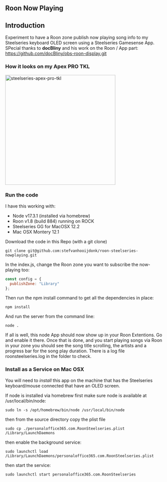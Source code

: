 ## Roon Now Playing

## Introduction
Experiment to have a Roon zone publish now playing song info to my Steelseries keyboard OLED screen using a Steelseries Gamesense App.
SPecial thanks to __docBliny__ and his work on the Roon / App part: https://github.com/docBliny/obs-roon-display.git

### How it looks on my Apex PRO TKL
<img src="https://user-images.githubusercontent.com/17196910/149915870-f27a1b4f-24db-44b8-ac61-328960c2c630.jpg" alt="steelseries-apex-pro-tkl" title="steelseries-apex-pro-tkl" width="350"/>

### Run the code

I have this working with:
- Node v17.3.1 (installed via homebrew)
- Roon v1.8 (build 884) running on ROCK
- Steelseries GG for MacOSX 12.2 
- Mac OSX Montery 12.1

Download the code in this Repo (with a git clone)
```shell
git clone git@github.com:stefvanhooijdonk/roon-steelseries-nowplaying.git
```
In the index.js, change the Roon zone you want to subscribe the now-playing too:
```js
const config = {
  publishZone: "Library"
};
```
Then run the npm install command to get all the dependencies in place:
```shell
npm install
```
And run the server from the command line:
```shell
node .
```

If all is well, this node App should now show up in your Roon Extentions. Go and enable it there. Once that is done, and you start playing songs via Roon in your zone you should see the song title scrolling, the artists and a progress bar for the song play duration.
There is a log file roonsteelseries.log in the folder to check.

### Install as a Service on Mac OSX

You will need to *install* this app on the machine that has the Steelseries keyboard/mouse connected that have an OLED screen.

If node is installed via homebrew first make sure node is available at /usr/local/bin/node:
```shell
sudo ln -s /opt/homebrew/bin/node /usr/local/bin/node
```

then from the source directory copy the plist file
```shell
sudo cp ./personaloffice365.com.RoonSteelseries.plist /Library/LaunchDaemons  
```

then enable the background service:
```shell
sudo launchctl load /Library/LaunchDaemons/personaloffice365.com.RoonSteelseries.plist 
```

then start the service:
```shell
sudo launchctl start personaloffice365.com.RoonSteelseries      
```
